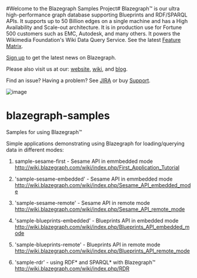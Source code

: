 #Welcome to the Blazegraph Samples Project#
Blazegraph™ is our ultra high-performance graph database supporting Blueprints and RDF/SPARQL APIs. It supports up to 50 Billion edges on a single machine and has a High Availability and Scale-out architecture. It is in production use for Fortune 500 customers such as EMC, Autodesk, and many others.  It powers the Wikimedia Foundation's Wiki Data Query Service.  See the latest [Feature Matrix](http://www.blazegraph.com/blazegraph#FeatureMatrix).

[Sign up](http://eepurl.com/VLpUj) to get the latest news on Blazegraph.  

Please also visit us at our: [website](http://www.blazegraph.com), [wiki](https://wiki.blazegraph.com), and [blog](https://wiki.blazegraph.com/).

Find an issue?   Having a problem?  See [JIRA](https://jira.blazegraph.com) or buy [Support](https://www.blazegraph.com/buy).

![image](http://www.blazegraph.com/static/images/blazegraph_by_systap.png)

# blazegraph-samples
Samples for using Blazegraph™

Simple applications demonstrating using Blazegraph for loading/querying data in different modes:

1. sample-sesame-first - Sesame API in emmbedded mode
  http://wiki.blazegraph.com/wiki/index.php/First_Application_Tutorial

2. 'sample-sesame-embedded' - Sesame API in emmbedded mode
  http://wiki.blazegraph.com/wiki/index.php/Sesame_API_embedded_mode

3. 'sample-sesame-remote' - Sesame API in remote mode
  http://wiki.blazegraph.com/wiki/index.php/Sesame_API_remote_mode

4. 'sample-blueprints-embedded' - Blueprints API in embedded mode
  http://wiki.blazegraph.com/wiki/index.php/Blueprints_API_embedded_mode

5. 'sample-blueprints-remote' - Blueprints API in remote mode
  http://wiki.blazegraph.com/wiki/index.php/Blueprints_API_remote_mode

6. 'sample-rdr' - using RDF* and SPARQL* with Blazegraph™
  http://wiki.blazegraph.com/wiki/index.php/RDR











